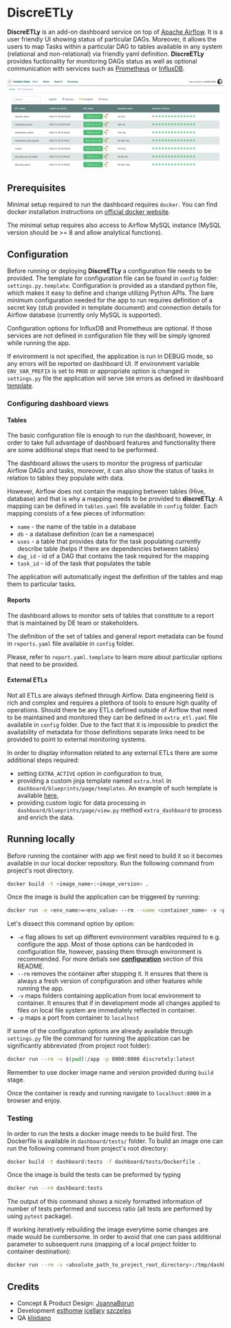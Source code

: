 # DiscreETLy

**DiscreETLy** is an add-on dashboard service on top of [Apache Airflow](https://github.com/apache/incubator-airflow). It is a user friendly UI showing status of particular DAGs. Moreover, it allows the users to map Tasks within a particular DAG to tables available in any system (relational and non-relational) via friendly yaml definition. **DiscreETLy** provides fuctionality for monitoring DAGs status as well as optional communication with services such as [Prometheus](https://prometheus.io/) or [InfluxDB](https://www.influxdata.com/).

![screenshot](https://raw.githubusercontent.com/Wikia/discreETLy/master/dashboard/static/images/ui_screen.png)

## Prerequisites

Minimal setup required to run the dashboard requires `docker`. You can find docker installation instructions on
[official docker website](https://docs.docker.com/install/).

The minimal setup requires also access to Airflow MySQL instance (MySQL version should be >= 8 and allow analytical functions).

## Configuration

Before running or deploying **DiscreETLy** a configuration file needs to be provided. The template for configuration
file can be found in `config` folder: `settings.py.template`. Configuration is provided as a standard python file,
which makes it easy to define and change utilizng Python APIs. The bare minimum configuration needed for the app to run requires definition of a secret key (stub provided in template document) and connection details for Airflow database (currently only MySQL is supported).

Configuration options for InfluxDB and Prometheus are optional. If those services are not defined in configuration
file they will be simply ignored while running the app.

If environment is not specified, the application is run in DEBUG mode, so any errors will be reported on dashboard UI. If environment variable `ENV_VAR_PREFIX` is set to `PROD` or appropriate
option is changed in `settings.py` file the application will serve `500` errors as defined in dashboard [template](dashboard/blueprints/page/templates/500.html).

### Configuring dashboard views

#### Tables

The basic configuration file is enough to run the dashboard, however, in order to take
full advantage of dashboard features and functionality there are some additional steps
that need to be performed.

The dashboard allows the users to monitor the progress of particular Airflow DAGs and
tasks, moreover, it can also show the status of tasks in relation to tables they populate
with data.

However, Airflow does not contain the mapping between tables (Hive, database) and that is
why a mapping needs to be provided to **discreETLy**. A mapping can be defined in
`tables.yaml` file available in `config` folder. Each mapping consists of a few pieces of information:

- `name` - the name of the table in a database
- `db` - a database definition (can be a namespace)
- `uses` - a table that provides data for the task populating currently describe table (helps if there are dependencies between tables)
- `dag_id` - id of a DAG that contains the task required for the mapping
- `task_id` - id of the task that populates the table

The application will automatically ingest the definition of the tables and map them to particular tasks.

#### Reports

The dashboard allows to monitor sets of tables that constitute to a report that is maintained by DE team or stakeholders.

The definition of the set of tables and general report metadata can be
found in `reports.yaml` file available in `config` folder.

Please, refer to `report.yaml.template` to learn more about particular options that
need to be provided.

#### External ETLs

Not all ETLs are always defined through Airflow. Data engineering field is rich and
complex and requires a plethora of tools to ensure high quality of operations. Should there be any ETLs defined outside of Airflow that need to be maintained and
monitored they can be defined in `extra_etl.yaml` file available in `config` folder. Due to the fact that it is impossible to predict the availability of metadata for
those definitions separate links need to be provided to point to external monitoring systems.

In order to display information related to any external ETLs there are some additional steps required:

- setting `EXTRA_ACTIVE` option in configuration to true,
- providing a custom jinja template named `extra.html` in `dashboard/blueprints/page/templates`. An example of such template is available [here](examples/extra.html),
- providing custom logic for data processing in `dashboard/blueprints/page/view.py` method `extra_dashboard` to process and enrich the data.

## Running locally

Before running the container with app we first need to build it so it becomes available
in our local docker repository. Run the following command from project's root directory.

```bash
docker build -t <image_name>:<image_version> .
```

Once the image is build the application can be triggered by running:

```bash
docker run -e <env_name>=<env_value> --rm --name <container_name> -v <project_root_folder>:/app -p 8000:8000 <docker_image_name>:<image_version>
```

Let's dissect this command option by option:

- `-e` flag allows to set up different evnvironment varaibles required to e.g. configure the app. Most of those options can be hardcoded in configuration file, however, passing them through environment is recommended. For more detials see **[configuration](#configuration)** section of this README.
- `--rm` removes the container after stopping it. It ensures that there is always a fresh version of conpfiguration and other features while running the app.
- `-v` maps folders containing application from local environment to container. It ensures that if in development mode all changes applied to files on local file system are immediately reflected in container.
- `-p` maps a port from container to `localhost`

If some of the configuration options are already available through `settings.py` file the command for running the application can be significantly abbreviated (from project root folder):

```bash
docker run --rm -v $(pwd):/app -p 8000:8000 discretely:latest
```

Remember to use docker image name and version provided during `build` stage.

Once the container is ready and running navigate to `localhost:8000` in a browser and enjoy.

### Testing

In order to run the tests a docker image needs to be build first. The Dockerfile is available in `dashboard/tests/` folder. To build an image one can run the following command from project's root directory:

```bash
docker build -t dashboard:tests -f dashboard/tests/Dockerfile .
```

Once the image is build the tests can be preformed by typing

```bash
docker run --rm dashboard:tests
```

The output of this command shows a nicely formatted information of number of tests performed and success ratio (all tests are performed by using `pytest` package).

If working iteratively rebuilding the image everytime some changes are made would be cumbersome. In order to avoid that one can pass additional parameter to subsequent runs (mapping of a local project folder to container destination):

```bash
docker run --rm -v <absolute_path_to_project_root_directory>:/tmp/dashboard/ dashboard:tests
```

## Credits

* Concept & Product Design: 
[JoannaBorun](https://github.com/JoannaBorun)
* Development
[esthomw](https://github.com/esthomw)
[jcellary](https://github.com/jcellary)
[szczeles](https://github.com/szczeles)
* QA
[klistiano](https://github.com/klistiano)
